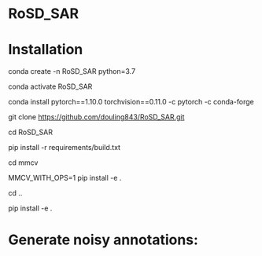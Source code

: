 # RoSD_SAR

# Installation 

conda create -n RoSD_SAR python=3.7

conda activate RoSD_SAR


conda install pytorch==1.10.0 torchvision==0.11.0 -c pytorch -c conda-forge


git clone https://github.com/douling843/RoSD_SAR.git

cd RoSD_SAR


pip install -r requirements/build.txt

cd mmcv

MMCV_WITH_OPS=1 pip install -e . 

cd ..

pip install -e .


#  Generate noisy annotations:



